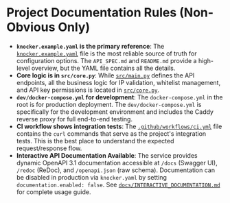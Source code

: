 # Project Documentation Rules (Non-Obvious Only)

- **`knocker.example.yaml` is the primary reference**: The [`knocker.example.yaml`](knocker.example.yaml:1) file is the most reliable source of truth for configuration options. The `API_SPEC.md` and `README.md` provide a high-level overview, but the YAML file contains all the details.
- **Core logic is in `src/core.py`**: While [`src/main.py`](src/main.py:1) defines the API endpoints, all the business logic for IP validation, whitelist management, and API key permissions is located in [`src/core.py`](src/core.py:1).
- **`dev/docker-compose.yml` for development**: The `docker-compose.yml` in the root is for production deployment. The `dev/docker-compose.yml` is specifically for the development environment and includes the Caddy reverse proxy for full end-to-end testing.
- **CI workflow shows integration tests**: The [`.github/workflows/ci.yml`](.github/workflows/ci.yml:1) file contains the `curl` commands that serve as the project's integration tests. This is the best place to understand the expected request/response flow.
- **Interactive API Documentation Available**: The service provides dynamic OpenAPI 3.1 documentation accessible at `/docs` (Swagger UI), `/redoc` (ReDoc), and `/openapi.json` (raw schema). Documentation can be disabled in production via `knocker.yaml` by setting `documentation.enabled: false`. See [`docs/INTERACTIVE_DOCUMENTATION.md`](docs/INTERACTIVE_DOCUMENTATION.md:1) for complete usage guide.